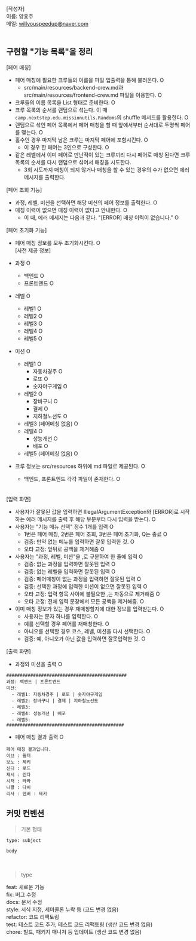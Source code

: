 [작성자]　   
이름: 양홍주   
메일: willyouspeedup@naver.com　   
　   

## 구현할 "기능 목록"을 정리

[페어 매칭]
- 페어 매칭에 필요한 크루들의 이름을 파일 입출력을 통해 불러온다. O
  - src/main/resources/backend-crew.md과 src/main/resources/frontend-crew.md 파일을 이용한다. O
- 크루들의 이름 목록을 List<String> 형태로 준비한다. O 
- 크루 목록의 순서를 랜덤으로 섞는다. 이 때 `camp.nextstep.edu.missionutils.Randoms`의 shuffle 메서드를 활용한다. O
- 랜덤으로 섞인 페어 목록에서 페어 매칭을 할 때 앞에서부터 순서대로 두명씩 페어를 맺는다. O
- 홀수인 경우 마지막 남은 크루는 마지막 페어에 포함시킨다. O
    - 이 경우 한 페어는 3인으로 구성한다. O
- 같은 레벨에서 이미 페어로 만난적이 있는 크루끼리 다시 페어로 매칭 된다면 크루 목록의 순서를 다시 랜덤으로 섞어서 매칭을 시도한다.
    - 3회 시도까지 매칭이 되지 않거나 매칭을 할 수 있는 경우의 수가 없으면 에러 메시지를 출력한다.

   
[페어 조회 기능]
- 과정, 레벨, 미션을 선택하면 해당 미션의 페어 정보를 출력한다. O
- 매칭 이력이 없으면 매칭 이력이 없다고 안내한다. O
  - 이 때, 에러 메세지는 다음과 같다. "[ERROR] 매칭 이력이 없습니다." O

   
[페어 초기화 기능]
- 페어 매칭 정보를 모두 초기화시킨다. O
　　       
[사전 제공 정보]
- 과정 O
  - 백엔드 O
  - 프론트엔드 O
- 레벨 O
  - 레벨1 O 
  - 레벨2 O
  - 레벨3 O
  - 레벨4 O
  - 레벨5 O
- 미션 O
  - 레벨1 O
    - 자동차경주 O
    - 로또 O
    - 숫자야구게임 O
  - 레벨2 O
    - 장바구니 O
    - 결제 O
    - 지하철노선도 O
  - 레벨3 (페어메칭 없음) O
  - 레벨4 O
    - 성능개선 O
    - 배포 O
  - 레벨5 (페어메칭 없음) O

- 크루 정보는 src/resources 하위에 md 파일로 제공된다. O
  - 백엔드, 프론트엔드 각각 파일이 존재한다. O

　  
[입력 화면]
- 사용자가 잘못된 값을 입력하면 IllegalArgumentException와 [ERROR]로 시작하는 에러 메시지를 출력 후 해당 부분부터 다시 입력을 받는다. O
- 사용자는 "기능 메뉴 선택" 정수 1개를 입력  O
  - 1번은 페어 매칭, 2번은 페어 조회, 3번은 페어 초기화, Q는 종료  O
  - 검증: 만약 없는 메뉴를 입력하면 잘못 입력한 것.  O
  - 오타 교정: 앞뒤로 공백을 제거해줌  O
- 사용자는 "과정, 레벨, 미션"을 ,로 구분하여 한 줄에 입력 O
  - 검증: 없는 과정을 입력하면 잘못된 입력 O
  - 검증: 없는 레벨을 입력하면 잘못된 입력 O
  - 검증: 페어매칭이 없는 과정을 입력하면 잘못된 입력 O
  - 검증: 선택한 과정에 입력한 미션이 없으면 잘못된 입력 O
  - 오타 교정: 입력 항목 사이에 불필요한 ,는 자동으로 제거해줌 O
  - 오타 교정: 전체 입력 문장에서 모든 공백을 제거해줌. O
- 이미 매칭 정보가 있는 경우 재매칭할지에 대한 정보를 입력받는다. O
  - 사용자는 문자 하나를 입력한다. O
  - 예를 선택할 경우 페어를 재매칭한다. O
  - 아니오를 선택할 경우 코스, 레벨, 미션을 다시 선택한다. O
  - 검증: 예, 아니오가 아닌 값을 입력하면 잘못입력한 것. O

[출력 화면]
- 과정와 미션을 출력 O
```
#############################################
과정: 백엔드 | 프론트엔드
미션:
  - 레벨1: 자동차경주 | 로또 | 숫자야구게임
  - 레벨2: 장바구니 | 결제 | 지하철노선도
  - 레벨3: 
  - 레벨4: 성능개선 | 배포
  - 레벨5: 
############################################
```
- 페어 매칭 결과 출력 O
```
페어 매칭 결과입니다.
이브 : 윌터
보노 : 제키
신디 : 로드
제시 : 린다
시저 : 라라
니콜 : 다비
리사 : 덴버 : 제키
```


## 커밋 컨벤션

> 기본 형태
~~~
type: subject

body
~~~
　   
> type

feat: 새로운 기능　   
fix: 버그 수정　   
docs: 문서 수정　   
style: 서식 지정, 세미콜론 누락 등 (코드 변경 없음)　   
refactor: 코드 리팩토링　   
test: 테스트 코드 추가, 테스트 코드 리팩토링 (생산 코드 변경 없음)　   
chore: 빌드, 패키지 매니저 등 업데이트  (생산 코드 변경 없음)　   
　   
